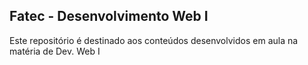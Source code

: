 ## Fatec - Desenvolvimento Web I

<p>Este repositório é destinado aos conteúdos desenvolvidos em aula na matéria de Dev. Web I</p>
